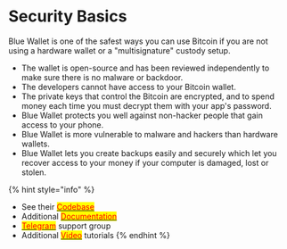 # Security Basics

Blue Wallet is one of the safest ways you can use Bitcoin if you are not using a hardware wallet or a "multisignature" custody setup.

* The wallet is open-source and has been reviewed independently to make sure there is no malware or backdoor.&#x20;
* The developers cannot have access to your Bitcoin wallet.&#x20;
* The private keys that control the Bitcoin are encrypted, and to spend money each time you must decrypt them with your app's password.&#x20;
* Blue Wallet protects you well against non-hacker people that gain access to your phone.&#x20;
* Blue Wallet is more vulnerable to malware and hackers than hardware wallets.&#x20;
* Blue Wallet lets you create backups easily and securely which let you recover access to your money if your computer is damaged, lost or stolen.

{% hint style="info" %}
* See their [<mark style="color:red;">Codebase</mark>](https://github.com/bluewallet/bluewallet)<mark style="color:red;"></mark>
* Additional <mark style="color:red;"></mark> [<mark style="color:red;">Documentation</mark>](http://help.bluewallet.io/en/)<mark style="color:red;"></mark>
* <mark style="color:red;"></mark>[<mark style="color:red;">Telegram</mark>](https://t.me/bluewallet) support group
* Additional <mark style="color:red;"></mark> [<mark style="color:red;">Video</mark>](https://youtu.be/imMX7i4qpmg) tutorials
{% endhint %}
